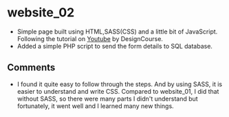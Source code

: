 # website_02

- Simple page built using HTML,SASS(CSS) and a little bit of JavaScript. Following the tutorial on [Youtube](https://www.youtube.com/watch?v=D-h8L5hgW-w&ab_channel=DesignCourse) by DesignCourse.
- Added a simple PHP script to send the form details to SQL database.
## Comments
- I found it quite easy to follow through the steps. And by using SASS, it is easier to understand and write CSS. Compared to website_01, I did that without SASS, so there were many parts I didn't understand but fortunately, it went well and I learned many new things.
